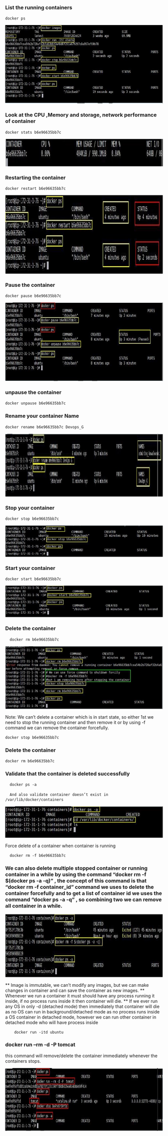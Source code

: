 ### List the running containers

    docker ps
    
<img src="/Docker/Images/15.jpg" alt="Docker Directory" width="816" height="250">

### Look at the CPU ,Memory and storage, network performance of container

    docker stats b6e96635bb7c
    
<img src="/Docker/Images/16.jpg" alt="Docker Directory" width="816" height="87">    


### Restarting the container

    docker restart b6e96635bb7c

<img src="/Docker/Images/17.jpg" alt="Docker Directory" width="816" height="250"> 

### Pause the container 

    docker pause b6e96635bb7c
    
 <img src="/Docker/Images/18.jpg" alt="Docker Directory" width="816" height="250">    
 
 
 ### unpause the container
 
    docker unpause b6e96635bb7c
    
### Rename your container Name

    docker rename b6e96635bb7c Devops_G
    
  <img src="/Docker/Images/19.jpg" alt="Docker Directory" width="816" height="200"> 
 
 ### Stop your container
 
    docker stop b6e96635bb7c
    
   <img src="/Docker/Images/20.jpg" alt="Docker Directory" width="816" height="100"> 
   
 ### Start your container
  
    docker start b6e96635bb7c
    
  <img src="/Docker/Images/21.jpg" alt="Docker Directory" width="816" height="100"> 
  
  ### Delete the container
  
      docker rm b6e96635bb7c
      
   <img src="/Docker/Images/22.jpg" alt="Docker Directory" width="816" height="200">     
  
Note: We can’t delete a container which is in start state, so either 1st we need to stop the running container and then remove it or by using -f command we can remove the container forcefully.
  
    docker stop b6e96635bb7c
    
    
 ###  Delete the container
    
    docker rm b6e96635bb7c
   
  
### Validate that the container is deleted successfully
   
      docker ps -a
      
      And also validate container doesn’t exist in /var/lib/docker/containers
      
   <img src="/Docker/Images/23.jpg" alt="Docker Directory" width="816" height="100">  
   
   Force delete of a container when container is running
   
      docker rm -f b6e96635bb7c
      
  ### We can also delete multiple stopped container or running container in a while by using the command “docker rm -f $(docker ps -a -q)” , the concept of this command is that “docker rm -f container_id” command we uses to delete the container forcefully and to get a list of container id we uses the command “docker ps -a -q” , so combining two we can remove all container in a while.
      
 <img src="/Docker/Images/24.jpg" alt="Docker Directory" width="816" height="200">
        
** Image is immutable, we can’t modify any images, but we can make changes in container and can save the container as new images.
** Whenever we run a container it must should have any process running it inside, if no process runs inside it then container will die.
** If we ever run any OS in only -d (detached mode) then immediately that container will die as no OS can run in background/detached mode as no process runs inside a OS container in detached mode, however we can run other container in detached mode who will have process inside
        
        docker run -itd ubuntu


### docker run –rm -d -P tomcat
this command will remove/delete the container immediately whenever the containers stops.
  
  <img src="/Docker/Images/25.jpg" alt="Docker Directory" width="816" height="200">

